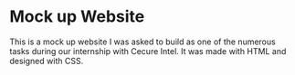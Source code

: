# Mock up Website

This is a mock up website I was asked to build as one of the numerous tasks during our internship
with Cecure Intel.
It was made with HTML and designed with CSS.